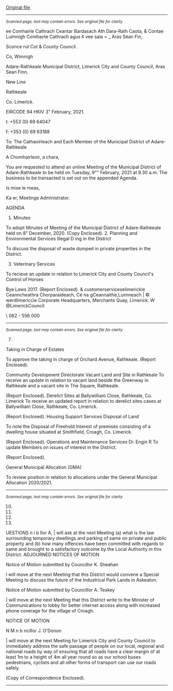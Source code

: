 [Original file](https://www.limerick.ie/sites/default/files/media/documents/2021-02/00-agenda-9th-february-2021.pdf)

---
*<small>Scanned page, text may contain errors. See original file for clarity</small>*  

ee Comhairle Cathrach Ceantar Bardasach Ath Dara-Rath Caota,
& Contae Luimnigh Comhavte Cathrach agus ¢ vee sala
= _ Aras Séan Fin,

Sconce rut Cot
& County Council .

Co, Wimnigh

Adare-Rathkeale Municipal District,
Limerick City and County Council,
Aras Sean Finn.

New Line

Rathkeale

Co. Limerick.

EIRCODE 94 HKIV
3" February, 2021.

t: +553 (0) 69 64047

f: +353 (0) 69 63188

To: The Cathaoirleach and Each Member of the Municipal District of Adare-Rathkeale

A Chomhairleoir, a chara,

You are requested to attend an online Meeting of the Municipal District of Adare-Rathkeale to be
held on Tuesday, 9"" February, 2021 at 9.30 a.m. The business to be transacted is set out on the
appended Agenda.

Is mise le meas,

Ka er,
Meetings Administrator.

AGENDA
1. Minutes

To adopt Minutes of Meeting of the Municipal District of Adare-Rathkeale held on 8”
December, 2020.
(Copy Enclosed).
2. Planning and Environmental Services
Illegal D ing in the District

To discuss the disposal of waste dumped in private properties in the District.

3. Veterinary Services

To recieve an update in relation to Limerick City and County Council's Control of Horses

Bye Laws 2017.
(Report Enclosed).
& customerserviceselimerickie
Ceanncheathra Chorparaideach, Cé na gCeannaithe,Luimneach | © werdlimericcie
Corporate Headquarters, Merchants Quay, Limerick. W @LimerickCouncil

\ 062 - 556 000


---
*<small>Scanned page, text may contain errors. See original file for clarity</small>*  

7.

Taking in Charge of Estates

To approve the taking in charge of Orchard Avenue, Rathkeale.
(Report Enclosed).

Community Development Directorate
Vacant Land and Site in Rathkeale
To receive an update in relation to vacant land beside the Greenway in Rathkeale and a
vacant site in The Square, Rathkeale.

(Report Enclosed).
Derelict Sites at Ballywilliam Close, Rathkeale, Co. Limerick
To receive an updated report in relation to derelict sites cases at Ballywilliam Close,
Rathkeale, Co. Limerick.

(Report Enclosed).
Housing Support Services
Disposal of Land

To note the Disposal of Freehold Interest of premises consisting of a dwelling house
situated at Smithfield, Croagh, Co. Limerick.

(Report Enclosed).
Operations and Maintenance Services
Di: Engin R
To update Members on issues of interest in the District.

(Report Enclosed).

General Municipal Allocation (GMA)

To review position in relation to allocations under the General Municipal Allocation
2020/2021.


---
*<small>Scanned page, text may contain errors. See original file for clarity</small>*  

10.

11.

14.

15.

UESTIONS
n i b llor A,
| will ask at the next Meeting (a) what is the law surrounding temporary dwellings and
parking of same on private and public property and (b) how many offences have been
committed with regards to same and brought to a satisfactory outcome by the Local
Authority in this District.
ADJOURNED NOTICES OF MOTION

Notice of Motion submitted by Councillor K. Sheahan

I will move at the next Meeting that this District would convene a Special Meeting to
discuss the future of the Industrical Park Lands in Askeaton.

Notice of Motion submitted by Councillor A. Teskey

| will move at the next Meeting that this District write to the Minister of Communications
to lobby for better internet access along with increased phone coverage for the village of
Croagh.

NOTICE OF MOTION

N M n b ncillor J. O’Donon

| will move at the next Meeting for Limerick City and County Council to immediately
address the safe passage of people on our local, regional and national roads by way of
ensuring that all roads have a clear margin of at least 1m to a height of 4m all year round
so as our school buses pedestrians, cyclists and all other forms of transport can use our
roads safely.

(Copy of Correspondence Enclosed).


---
